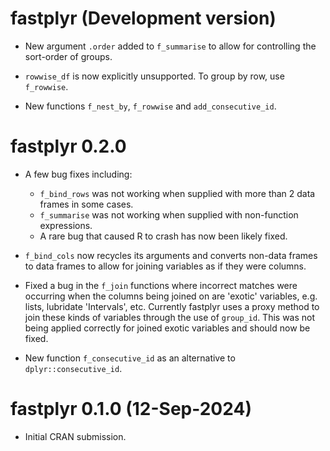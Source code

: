 # fastplyr (Development version)

* New argument `.order` added to `f_summarise` to allow for controlling
the sort-order of groups.

* `rowwise_df` is now explicitly unsupported. To group by row, use `f_rowwise`.

* New functions `f_nest_by`, `f_rowwise` and `add_consecutive_id`.

# fastplyr 0.2.0

* A few bug fixes including: 
  * `f_bind_rows` was not working when supplied with more than 2 data frames in
some cases.
  * `f_summarise` was not working when supplied with non-function expressions.
  * A rare bug that caused R to crash has now been likely fixed.


* `f_bind_cols` now recycles its arguments and converts non-data frames
to data frames to allow for joining variables as if they were columns.

* Fixed a bug in the `f_join` functions where incorrect matches were 
occurring when the columns being joined on are 'exotic' variables, e.g. 
lists, lubridate 'Intervals', etc. Currently fastplyr uses a proxy method to 
join these kinds of variables through the use of `group_id`. This was not being
applied correctly for joined exotic variables and should now be fixed.

* New function `f_consecutive_id` as an alternative to `dplyr::consecutive_id`.

# fastplyr 0.1.0 (12-Sep-2024)

* Initial CRAN submission.
